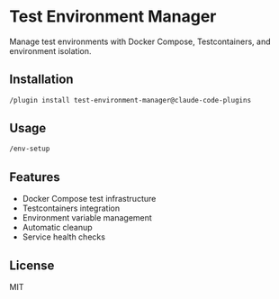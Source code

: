 # Test Environment Manager

Manage test environments with Docker Compose, Testcontainers, and environment isolation.

## Installation
```bash
/plugin install test-environment-manager@claude-code-plugins
```

## Usage
```bash
/env-setup
```

## Features
- Docker Compose test infrastructure
- Testcontainers integration
- Environment variable management
- Automatic cleanup
- Service health checks

## License
MIT
